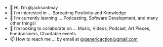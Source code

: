 - 👋 Hi, I’m @jacksontmay
- 👀 I’m interested in ... Spreading Positivity and Knowledge
- 🌱 I’m currently learning ... Podcasting, Software Development, and many other things!
- 💞️ I’m looking to collaborate on ... Music, Videos, Podcast, Art Pieces, Fundraisiners, Charitable events
- 📫 How to reach me ... by email at @genericaction@gmail.com

<!---
jacksontmay/jacksontmay is a ✨ special ✨ repository because its `README.md` (this file) appears on your GitHub profile.
You can click the Preview link to take a look at your changes.
--->
